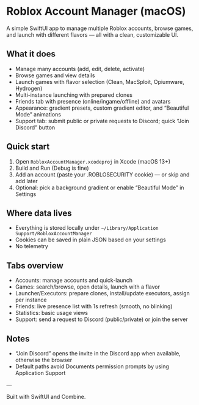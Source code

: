 # Roblox Account Manager (macOS)

A simple SwiftUI app to manage multiple Roblox accounts, browse games, and launch with different flavors — all with a clean, customizable UI.

## What it does
- Manage many accounts (add, edit, delete, activate)
- Browse games and view details
- Launch games with flavor selection (Clean, MacSploit, Opiumware, Hydrogen)
- Multi-instance launching with prepared clones
- Friends tab with presence (online/ingame/offline) and avatars
- Appearance: gradient presets, custom gradient editor, and “Beautiful Mode” animations
- Support tab: submit public or private requests to Discord; quick “Join Discord” button

## Quick start
1. Open `RobloxAccountManager.xcodeproj` in Xcode (macOS 13+)
2. Build and Run (Debug is fine)
3. Add an account (paste your .ROBLOSECURITY cookie) — or skip and add later
4. Optional: pick a background gradient or enable “Beautiful Mode” in Settings

## Where data lives
- Everything is stored locally under `~/Library/Application Support/RobloxAccountManager`
- Cookies can be saved in plain JSON based on your settings
- No telemetry

## Tabs overview
- Accounts: manage accounts and quick-launch
- Games: search/browse, open details, launch with a flavor
- Launcher/Executors: prepare clones, install/update executors, assign per instance
- Friends: live presence list with 1s refresh (smooth, no blinking)
- Statistics: basic usage views
- Support: send a request to Discord (public/private) or join the server

## Notes
- “Join Discord” opens the invite in the Discord app when available, otherwise the browser
- Default paths avoid Documents permission prompts by using Application Support

—

Built with SwiftUI and Combine.

